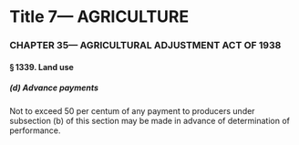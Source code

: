 
# Title 7— AGRICULTURE
### CHAPTER 35— AGRICULTURAL ADJUSTMENT ACT OF 1938
#### § 1339. Land use
##### (d) Advance payments

Not to exceed 50 per centum of any payment to producers under subsection (b) of this section may be made in advance of determination of performance.
